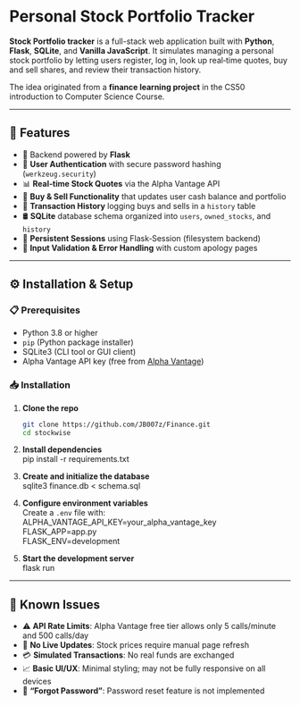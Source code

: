# Personal Stock Portfolio Tracker

**Stock Portfolio tracker** is a full-stack web application built with **Python**, **Flask**, **SQLite**, and **Vanilla JavaScript**. It simulates managing a personal stock portfolio by letting users register, log in, look up real‑time quotes, buy and sell shares, and review their transaction history.

The idea originated from a **finance learning project** in the CS50 introduction to Computer Science Course.

---

## 🚀 Features

- 🐍 Backend powered by **Flask**  
- 🔐 **User Authentication** with secure password hashing (`werkzeug.security`)  
- 📊 **Real‑time Stock Quotes** via the Alpha Vantage API  
- 🛒 **Buy & Sell Functionality** that updates user cash balance and portfolio  
- 🧾 **Transaction History** logging buys and sells in a `history` table  
- 🛢️ **SQLite** database schema organized into `users`, `owned_stocks`, and `history`  
- 💾 **Persistent Sessions** using Flask‑Session (filesystem backend)  
- 🧹 **Input Validation & Error Handling** with custom apology pages  

---

## ⚙️ Installation & Setup

### 📋 Prerequisites

- Python 3.8 or higher  
- `pip` (Python package installer)  
- SQLite3 (CLI tool or GUI client)  
- Alpha Vantage API key (free from [Alpha Vantage](https://www.alphavantage.co/))

### 📥 Installation

1. **Clone the repo**  
   ```bash
   git clone https://github.com/JB007z/Finance.git
   cd stockwise
2. **Install dependencies**  
pip install -r requirements.txt

3. **Create and initialize the database**  
sqlite3 finance.db < schema.sql

4. **Configure environment variables**  
Create a `.env` file with:  
ALPHA_VANTAGE_API_KEY=your_alpha_vantage_key  
FLASK_APP=app.py  
FLASK_ENV=development

5. **Start the development server**  
flask run

---

## 🚧 Known Issues

- ⚠️ **API Rate Limits**: Alpha Vantage free tier allows only 5 calls/minute and 500 calls/day  
- 🔄 **No Live Updates**: Stock prices require manual page refresh  
- 💳 **Simulated Transactions**: No real funds are exchanged  
- 📈 **Basic UI/UX**: Minimal styling; may not be fully responsive on all devices  
- 🔑 **“Forgot Password”**: Password reset feature is not implemented  
